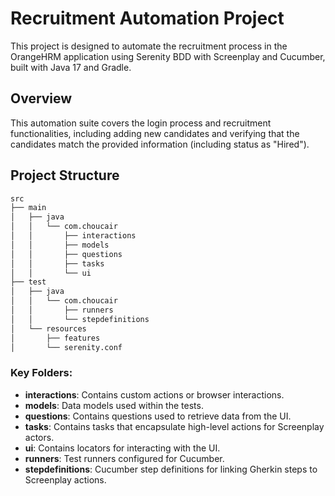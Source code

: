 # Recruitment Automation Project

This project is designed to automate the recruitment process in the OrangeHRM application using Serenity BDD with Screenplay and Cucumber, built with Java 17 and Gradle.

## Overview
This automation suite covers the login process and recruitment functionalities, including adding new candidates and verifying that the candidates match the provided information (including status as "Hired").

## Project Structure

```bash
src
├── main
│   ├── java
│   │   └── com.choucair
│   │       ├── interactions
│   │       ├── models
│   │       ├── questions
│   │       ├── tasks
│   │       └── ui
├── test
│   ├── java
│   │   └── com.choucair
│   │       ├── runners
│   │       └── stepdefinitions
│   └── resources
│       ├── features
│       └── serenity.conf
```

### Key Folders:

- **interactions**: Contains custom actions or browser interactions.
- **models**: Data models used within the tests.
- **questions**: Contains questions used to retrieve data from the UI.
- **tasks**: Contains tasks that encapsulate high-level actions for Screenplay actors.
- **ui**: Contains locators for interacting with the UI.
- **runners**: Test runners configured for Cucumber.
- **stepdefinitions**: Cucumber step definitions for linking Gherkin steps to Screenplay actions.